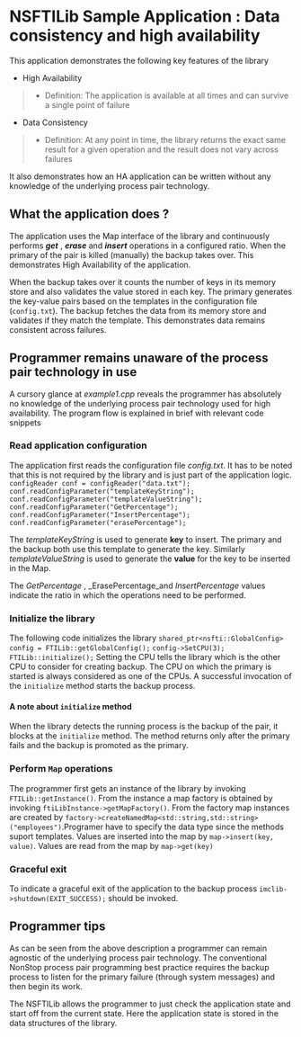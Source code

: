 # NSFTILib Sample Application : Data consistency and high availability

This application demonstrates the following key features of the library

*   High Availability
>    -   Definition: The application is available at all times and can survive a single point of failure
*   Data Consistency
>    -   Definition: At any point in time, the library returns the exact same result for a given operation and the result does not vary across failures

It also demonstrates how an HA application can be written without any knowledge of the underlying process pair technology.

## What the application does ?

The application uses the Map interface of the library and continuously performs ___get___ , ___erase___ and ___insert___ operations in a configured ratio. When the primary of the pair is killed (manually) the backup takes over. This demonstrates High Availability of the application. 

When the backup takes over it counts the number of keys in its memory store and also validates the value stored in each key. The primary generates the key-value pairs based on the templates in the configuration file (`config.txt`). The backup fetches the data from its memory store and validates if they match the template. This demonstrates data remains consistent across failures.

## Programmer remains unaware of the process pair technology in use

A cursory glance at _example1.cpp_ reveals the programmer has absolutely no knowledge of the underlying process pair technology used for high availability. The program flow is explained in brief with relevant code snippets

### Read application configuration
The application first reads the configuration file _config.txt_. It has to be noted that this is not required by the library and is just part of the application logic.
    `configReader conf = configReader("data.txt");`
    `conf.readConfigParameter("templateKeyString");`
    `conf.readConfigParameter("templateValueString");`
    `conf.readConfigParameter("GetPercentage");`
    `conf.readConfigParameter("InsertPercentage");`
    `conf.readConfigParameter("erasePercentage");`

The _templateKeyString_ is used to generate __key__ to insert. The primary and the backup both use this template to generate the key. Similarly _templateValueString_ is used to generate the __value__ for the key to be inserted in the Map. 

The _GetPercentage_ , _ErasePercentage_and _InsertPercentage_ values indicate the ratio in which the operations need to be performed.

### Initialize the library
The following code initializes the library
`shared_ptr<nsfti::GlobalConfig> config = FTILib::getGlobalConfig();`
`config->SetCPU(3);`
`FTILib::initialize();`
Setting the CPU tells the library which is the other CPU to consider for creating backup. The CPU on which the primary is started is always considered as one of the CPUs. A successful invocation of the `initialize` method starts the backup process.

#### A note about `initialize` method
When the library detects the running process is the backup of the pair, it blocks at the `initialize` method. The method returns only after the primary fails and the backup is promoted as the primary. 

### Perform `Map` operations
The programmer first gets an instance of the library by invoking `FTILib::getInstance()`. From the instance a map factory is obtained by invoking `ftiLibInstance->getMapFactory()`. From the factory map instances are created by `factory->createNamedMap<std::string,std::string>("employees")`.Programer have to specify the data type since the methods suport templates. Values are inserted into the map by `map->insert(key, value)`. Values are read from the map by `map->get(key)`

### Graceful exit
To indicate a graceful exit of the application to the backup process `imclib->shutdown(EXIT_SUCCESS);` should be invoked.

## Programmer tips 
As can be seen from the above description a programmer can remain agnostic of the underlying process pair technology. The conventional NonStop process pair programming best practice requires the backup process to listen for the primary failure (through system messages) and then begin its work.

The NSFTILib allows the programmer to just check the application state and start off from the current state. Here the application state is stored in the data structures of the library.

